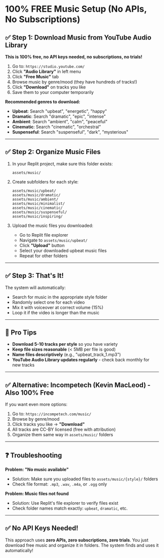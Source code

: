 # 100% FREE Music Setup (No APIs, No Subscriptions)

## ✅ Step 1: Download Music from YouTube Audio Library

**This is 100% free, no API keys needed, no subscriptions, no trials!**

1. Go to: `https://studio.youtube.com/`
2. Click **"Audio Library"** in left menu
3. Click **"Free Music"** tab
4. Browse music by genre/mood (they have hundreds of tracks!)
5. Click **"Download"** on tracks you like
6. Save them to your computer temporarily

**Recommended genres to download:**
- **Upbeat**: Search "upbeat", "energetic", "happy"
- **Dramatic**: Search "dramatic", "epic", "intense"  
- **Ambient**: Search "ambient", "calm", "peaceful"
- **Cinematic**: Search "cinematic", "orchestral"
- **Suspenseful**: Search "suspenseful", "dark", "mysterious"

---

## ✅ Step 2: Organize Music Files

1. In your Replit project, make sure this folder exists:
   ```
   assets/music/
   ```

2. Create subfolders for each style:
   ```
   assets/music/upbeat/
   assets/music/dramatic/
   assets/music/ambient/
   assets/music/minimalist/
   assets/music/cinematic/
   assets/music/suspenseful/
   assets/music/inspiring/
   ```

3. Upload the music files you downloaded:
   - Go to Replit file explorer
   - Navigate to `assets/music/upbeat/`
   - Click **"Upload"** button
   - Select your downloaded upbeat music files
   - Repeat for other folders

---

## ✅ Step 3: That's It!

The system will automatically:
- Search for music in the appropriate style folder
- Randomly select one for each video
- Mix it with voiceover at correct volume (15%)
- Loop it if the video is longer than the music

---

## 🎯 Pro Tips

- **Download 5-10 tracks per style** so you have variety
- **Keep file sizes reasonable** (< 5MB per file is good)
- **Name files descriptively** (e.g., "upbeat_track_1.mp3")
- **YouTube Audio Library updates regularly** - check back monthly for new tracks

---

## ✅ Alternative: Incompetech (Kevin MacLeod) - Also 100% Free

If you want even more options:

1. Go to: `https://incompetech.com/music/`
2. Browse by genre/mood
3. Click tracks you like → **"Download"**
4. All tracks are CC-BY licensed (free with attribution)
5. Organize them same way in `assets/music/` folders

---

## ❓ Troubleshooting

**Problem: "No music available"**
- Solution: Make sure you uploaded files to `assets/music/{style}/` folders
- Check file format: `.mp3`, `.wav`, `.m4a`, or `.ogg` only

**Problem: Music files not found**
- Solution: Use Replit's file explorer to verify files exist
- Check folder names match exactly: `upbeat`, `dramatic`, etc.

---

## ✅ No API Keys Needed!

This approach uses **zero APIs, zero subscriptions, zero trials**. 
You just download free music and organize it in folders. 
The system finds and uses it automatically!

